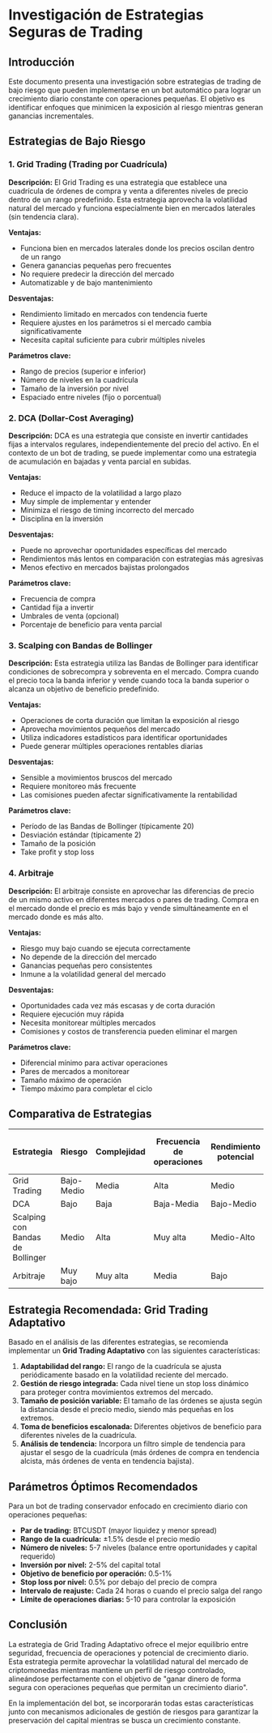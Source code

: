 # Investigación de Estrategias Seguras de Trading

## Introducción

Este documento presenta una investigación sobre estrategias de trading de bajo riesgo que pueden implementarse en un bot automático para lograr un crecimiento diario constante con operaciones pequeñas. El objetivo es identificar enfoques que minimicen la exposición al riesgo mientras generan ganancias incrementales.

## Estrategias de Bajo Riesgo

### 1. Grid Trading (Trading por Cuadrícula)

**Descripción:**
El Grid Trading es una estrategia que establece una cuadrícula de órdenes de compra y venta a diferentes niveles de precio dentro de un rango predefinido. Esta estrategia aprovecha la volatilidad natural del mercado y funciona especialmente bien en mercados laterales (sin tendencia clara).

**Ventajas:**
- Funciona bien en mercados laterales donde los precios oscilan dentro de un rango
- Genera ganancias pequeñas pero frecuentes
- No requiere predecir la dirección del mercado
- Automatizable y de bajo mantenimiento

**Desventajas:**
- Rendimiento limitado en mercados con tendencia fuerte
- Requiere ajustes en los parámetros si el mercado cambia significativamente
- Necesita capital suficiente para cubrir múltiples niveles

**Parámetros clave:**
- Rango de precios (superior e inferior)
- Número de niveles en la cuadrícula
- Tamaño de la inversión por nivel
- Espaciado entre niveles (fijo o porcentual)

### 2. DCA (Dollar-Cost Averaging)

**Descripción:**
DCA es una estrategia que consiste en invertir cantidades fijas a intervalos regulares, independientemente del precio del activo. En el contexto de un bot de trading, se puede implementar como una estrategia de acumulación en bajadas y venta parcial en subidas.

**Ventajas:**
- Reduce el impacto de la volatilidad a largo plazo
- Muy simple de implementar y entender
- Minimiza el riesgo de timing incorrecto del mercado
- Disciplina en la inversión

**Desventajas:**
- Puede no aprovechar oportunidades específicas del mercado
- Rendimientos más lentos en comparación con estrategias más agresivas
- Menos efectivo en mercados bajistas prolongados

**Parámetros clave:**
- Frecuencia de compra
- Cantidad fija a invertir
- Umbrales de venta (opcional)
- Porcentaje de beneficio para venta parcial

### 3. Scalping con Bandas de Bollinger

**Descripción:**
Esta estrategia utiliza las Bandas de Bollinger para identificar condiciones de sobrecompra y sobreventa en el mercado. Compra cuando el precio toca la banda inferior y vende cuando toca la banda superior o alcanza un objetivo de beneficio predefinido.

**Ventajas:**
- Operaciones de corta duración que limitan la exposición al riesgo
- Aprovecha movimientos pequeños del mercado
- Utiliza indicadores estadísticos para identificar oportunidades
- Puede generar múltiples operaciones rentables diarias

**Desventajas:**
- Sensible a movimientos bruscos del mercado
- Requiere monitoreo más frecuente
- Las comisiones pueden afectar significativamente la rentabilidad

**Parámetros clave:**
- Período de las Bandas de Bollinger (típicamente 20)
- Desviación estándar (típicamente 2)
- Tamaño de la posición
- Take profit y stop loss

### 4. Arbitraje

**Descripción:**
El arbitraje consiste en aprovechar las diferencias de precio de un mismo activo en diferentes mercados o pares de trading. Compra en el mercado donde el precio es más bajo y vende simultáneamente en el mercado donde es más alto.

**Ventajas:**
- Riesgo muy bajo cuando se ejecuta correctamente
- No depende de la dirección del mercado
- Ganancias pequeñas pero consistentes
- Inmune a la volatilidad general del mercado

**Desventajas:**
- Oportunidades cada vez más escasas y de corta duración
- Requiere ejecución muy rápida
- Necesita monitorear múltiples mercados
- Comisiones y costos de transferencia pueden eliminar el margen

**Parámetros clave:**
- Diferencial mínimo para activar operaciones
- Pares de mercados a monitorear
- Tamaño máximo de operación
- Tiempo máximo para completar el ciclo

## Comparativa de Estrategias

| Estrategia | Riesgo | Complejidad | Frecuencia de operaciones | Rendimiento potencial | Adecuación para crecimiento diario |
|------------|--------|-------------|---------------------------|------------------------|-----------------------------------|
| Grid Trading | Bajo-Medio | Media | Alta | Medio | Alta |
| DCA | Bajo | Baja | Baja-Media | Bajo-Medio | Media |
| Scalping con Bandas de Bollinger | Medio | Alta | Muy alta | Medio-Alto | Alta |
| Arbitraje | Muy bajo | Muy alta | Media | Bajo | Media |

## Estrategia Recomendada: Grid Trading Adaptativo

Basado en el análisis de las diferentes estrategias, se recomienda implementar un **Grid Trading Adaptativo** con las siguientes características:

1. **Adaptabilidad del rango:** El rango de la cuadrícula se ajusta periódicamente basado en la volatilidad reciente del mercado.
2. **Gestión de riesgo integrada:** Cada nivel tiene un stop loss dinámico para proteger contra movimientos extremos del mercado.
3. **Tamaño de posición variable:** El tamaño de las órdenes se ajusta según la distancia desde el precio medio, siendo más pequeñas en los extremos.
4. **Toma de beneficios escalonada:** Diferentes objetivos de beneficio para diferentes niveles de la cuadrícula.
5. **Análisis de tendencia:** Incorpora un filtro simple de tendencia para ajustar el sesgo de la cuadrícula (más órdenes de compra en tendencia alcista, más órdenes de venta en tendencia bajista).

## Parámetros Óptimos Recomendados

Para un bot de trading conservador enfocado en crecimiento diario con operaciones pequeñas:

- **Par de trading:** BTCUSDT (mayor liquidez y menor spread)
- **Rango de la cuadrícula:** ±1.5% desde el precio medio
- **Número de niveles:** 5-7 niveles (balance entre oportunidades y capital requerido)
- **Inversión por nivel:** 2-5% del capital total
- **Objetivo de beneficio por operación:** 0.5-1%
- **Stop loss por nivel:** 0.5% por debajo del precio de compra
- **Intervalo de reajuste:** Cada 24 horas o cuando el precio salga del rango
- **Límite de operaciones diarias:** 5-10 para controlar la exposición

## Conclusión

La estrategia de Grid Trading Adaptativo ofrece el mejor equilibrio entre seguridad, frecuencia de operaciones y potencial de crecimiento diario. Esta estrategia permite aprovechar la volatilidad natural del mercado de criptomonedas mientras mantiene un perfil de riesgo controlado, alineándose perfectamente con el objetivo de "ganar dinero de forma segura con operaciones pequeñas que permitan un crecimiento diario".

En la implementación del bot, se incorporarán todas estas características junto con mecanismos adicionales de gestión de riesgos para garantizar la preservación del capital mientras se busca un crecimiento constante.
